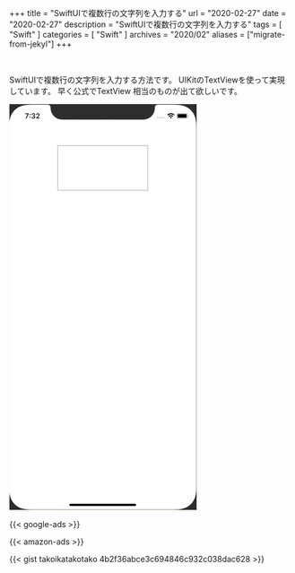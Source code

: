 +++
title =  "SwiftUIで複数行の文字列を入力する"
url = "2020-02-27"
date = "2020-02-27"
description = "SwiftUIで複数行の文字列を入力する"
tags = [
    "Swift"
]
categories = [
    "Swift"
]
archives = "2020/02"
aliases = ["migrate-from-jekyl"]
+++

<br>

SwiftUIで複数行の文字列を入力する方法です。
UIKitのTextViewを使って実現しています。
早く公式でTextView 相当のものが出て欲しいです。

![MultilineTextView](1.gif)

<!-- Google Ads -->
{{< google-ads >}}

<!-- Amazon Ads -->
{{< amazon-ads >}}

{{< gist takoikatakotako 4b2f36abce3c694846c932c038dac628 >}}
